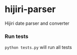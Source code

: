 hijiri-parser
=============

Hijiri date parser and converter

### Run tests

`python tests.py` will run all tests
